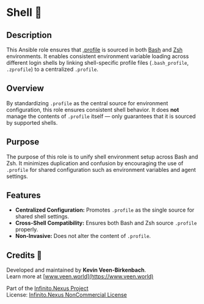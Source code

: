 # Shell 🐚

## Description

This Ansible role ensures that [.profile](https://en.wikipedia.org/wiki/Bourne_shell#Startup_scripts) is sourced in both [Bash](https://www.gnu.org/software/bash/) and [Zsh](https://www.zsh.org/) environments. It enables consistent environment variable loading across different login shells by linking shell-specific profile files (`.bash_profile`, `.zprofile`) to a centralized `.profile`.

## Overview

By standardizing `.profile` as the central source for environment configuration, this role ensures consistent shell behavior. It does **not** manage the contents of `.profile` itself — only guarantees that it is sourced by supported shells.

## Purpose

The purpose of this role is to unify shell environment setup across Bash and Zsh. It minimizes duplication and confusion by encouraging the use of `.profile` for shared configuration such as environment variables and agent settings.

## Features

- **Centralized Configuration:** Promotes `.profile` as the single source for shared shell settings.
- **Cross-Shell Compatibility:** Ensures both Bash and Zsh source `.profile` properly.
- **Non-Invasive:** Does not alter the content of `.profile`.

## Credits 📝

Developed and maintained by **Kevin Veen-Birkenbach**.  
Learn more at [www.veen.world](https://www.veen.world)

Part of the [Infinito.Nexus Project](https://s.infinito.nexus/code)  
License: [Infinito.Nexus NonCommercial License](https://s.infinito.nexus/license)
